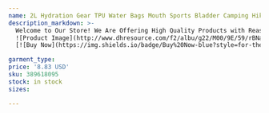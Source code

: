 ```yaml
---
name: 2L Hydration Gear TPU Water Bags Mouth Sports Bladder Camping Hiking Climbing Military Bag of Water
description_markdown: >-
  Welcome to Our Store! We Are Offering High Quality Products with Reasonable Wholesale Price. All Products Are Supply from Factory Directly. Excellent Service and Fast Shipping.syi
  ![Product Image](http://www.dhresource.com/f2/albu/g22/M00/9E/59/rBNaEmJGXHaAUeF_AAIXEQ89X3k762.jpg)
  [![Buy Now](https://img.shields.io/badge/Buy%20Now-blue?style=for-the-badge&logo=none)](https://www.jdoqocy.com/click-100820740-14451685?url=http%3A%2F%2Fwww.dhgate.com%2Fproduct%2F2l-hydration-tpu-water-bags-mouth-sports%2F389618095.html)

garment_type:
price: '8.83 USD'
sku: 389618095
stock: in stock
sizes:

---
```

